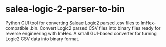 # salea-logic-2-parser-to-bin
Python GUI tool for converting Saleae Logic2 parsed .csv files to ImHex-compatible .bin. Convert Logic2 parsed CSV files into binary files ready for reverse engineering with ImHex. A small GUI-based converter for turning Logic2 CSV data into binary format.
